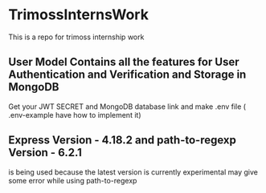# TrimossInternsWork
This is a repo for trimoss internship work 

## User Model Contains all the features for User Authentication and Verification and Storage in MongoDB
Get your JWT SECRET and MongoDB database link and make .env file ( .env-example have how to implement it)

## Express Version - 4.18.2 and path-to-regexp Version - 6.2.1 
is being used because the latest version is currently experimental may give some error while using path-to-regexp